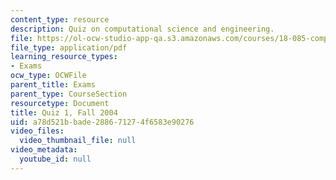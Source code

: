 ```yaml
---
content_type: resource
description: Quiz on computational science and engineering.
file: https://ol-ocw-studio-app-qa.s3.amazonaws.com/courses/18-085-computational-science-and-engineering-i-fall-2008/a78d521bbade288671274f6583e90276_q118085f04.pdf
file_type: application/pdf
learning_resource_types:
- Exams
ocw_type: OCWFile
parent_title: Exams
parent_type: CourseSection
resourcetype: Document
title: Quiz 1, Fall 2004
uid: a78d521b-bade-2886-7127-4f6583e90276
video_files:
  video_thumbnail_file: null
video_metadata:
  youtube_id: null
---
```

